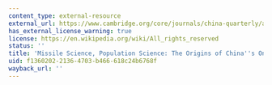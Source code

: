 ```yaml
---
content_type: external-resource
external_url: https://www.cambridge.org/core/journals/china-quarterly/article/missile-science-population-science-the-origins-of-chinas-onechild-policy/65D2C3C2BFFBB0334CB0A04D35BC4146
has_external_license_warning: true
license: https://en.wikipedia.org/wiki/All_rights_reserved
status: ''
title: 'Missile Science, Population Science: The Origins of China''s One Child Policy'
uid: f1360202-2136-4703-b466-618c24b6768f
wayback_url: ''
---
```

